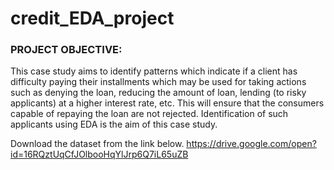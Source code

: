 # credit_EDA_project


### PROJECT OBJECTIVE:
This case study aims to identify patterns which indicate if
a client has difficulty paying their installments which may
be used for taking actions such as denying the loan,
reducing the amount of loan, lending (to risky applicants)
at a higher interest rate, etc. This will ensure that the
consumers capable of repaying the loan are not rejected.
Identification of such applicants using EDA is the aim of
this case study.




Download the dataset from the link below. 
https://drive.google.com/open?id=16RQztUqCfJOlbooHqYlJrp6Q7iL65uZB
